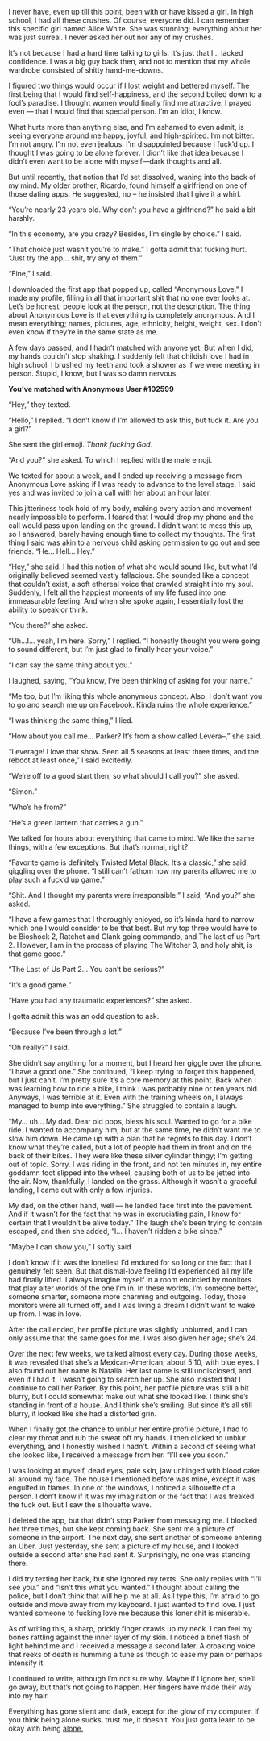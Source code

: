 I never have, even up till this point, been with or have kissed a girl. In high school, I had all these crushes. Of course, everyone did. I can remember this specific girl named Alice White. She was stunning; everything about her was just surreal. I never asked her out nor any of my crushes. 

It’s not because I had a hard time talking to girls. It’s just that I… lacked confidence. I was a big guy back then, and not to mention that my whole wardrobe consisted of shitty hand-me-downs. 

I figured two things would occur if I lost weight and bettered myself. The first being that I would find self-happiness, and the second boiled down to a fool’s paradise. I thought women would finally find me attractive. I prayed even — that I would find that special person. I’m an idiot, I know. 

What hurts more than anything else, and I’m ashamed to even admit, is seeing everyone around me happy, joyful, and high-spirited. I’m not bitter. I’m not angry. I’m not even jealous. I’m disappointed because I fuck’d up. I thought I was going to be alone forever. I didn’t like that idea because I didn’t even want to be alone with myself—dark thoughts and all.  

But until recently, that notion that I’d set dissolved, waning into the back of my mind. My older brother, Ricardo, found himself a girlfriend on one of those dating apps. He suggested, no – he insisted that I give it a whirl. 

“You’re nearly 23 years old. Why don’t you have a girlfriend?” he said a bit harshly. 

“In this economy, are you crazy? Besides, I’m single by choice.” I said. 

“That choice just wasn’t you’re to make.” I gotta admit that fucking hurt. “Just try the app… shit, try any of them.” 

“Fine,” I said. 

I downloaded the first app that popped up, called “Anonymous Love.” I made my profile, filling in all that important shit that no one ever looks at. Let’s be honest; people look at the person, not the description. The thing about Anonymous Love is that everything is completely anonymous. And I mean everything; names, pictures, age, ethnicity, height, weight, sex. I don’t even know if they’re in the same state as me. 

A few days passed, and I hadn’t matched with anyone yet. But when I did, my hands couldn’t stop shaking. I suddenly felt that childish love I had in high school. I brushed my teeth and took a shower as if we were meeting in person. Stupid, I know, but I was so damn nervous. 

**You’ve matched with Anonymous User #102599**

“Hey,” they texted. 

“Hello,” I replied. “I don’t know if I’m allowed to ask this, but fuck it. Are you a girl?” 

She sent the girl emoji. *Thank fucking God*. 

“And you?” she asked. To which I replied with the male emoji. 

We texted for about a week, and I ended up receiving a message from Anonymous Love asking if I was ready to advance to the level stage. I said yes and was invited to join a call with her about an hour later. 

This jitteriness took hold of my body, making every action and movement nearly impossible to perform. I feared that I would drop my phone and the call would pass upon landing on the ground. I didn’t want to mess this up, so I answered, barely having enough time to collect my thoughts. The first thing I said was akin to a nervous child asking permission to go out and see friends. “He… Hell… Hey.” 

“Hey,” she said. I had this notion of what she would sound like, but what I’d originally believed seemed vastly fallacious. She sounded like a concept that couldn’t exist, a soft ethereal voice that crawled straight into my soul. Suddenly, I felt all the happiest moments of my life fused into one immeasurable feeling. And when she spoke again, I essentially lost the ability to speak or think. 

“You there?” she asked. 

“Uh…I… yeah, I’m here. Sorry,” I replied. “I honestly thought you were going to sound different, but I’m just glad to finally hear your voice.” 

“I can say the same thing about you.” 

I laughed, saying, “You know, I’ve been thinking of asking for your name.”

“Me too, but I’m liking this whole anonymous concept. Also, I don’t want you to go and search me up on Facebook. Kinda ruins the whole experience.”

“I was thinking the same thing,” I lied. 

“How about you call me… Parker? It’s from a show called Levera–,” she said.

“Leverage! I love that show. Seen all 5 seasons at least three times, and the reboot at least once,” I said excitedly. 

“We’re off to a good start then, so what should I call you?” she asked. 

“Simon.” 

“Who’s he from?” 

“He’s a green lantern that carries a gun.” 

We talked for hours about everything that came to mind. We like the same things, with a few exceptions. But that’s normal, right? 

“Favorite game is definitely Twisted Metal Black. It’s a classic,” she said, giggling over the phone. “I still can’t fathom how my parents allowed me to play such a fuck’d up game.” 

“Shit. And I thought my parents were irresponsible.” I said, “And you?” she asked.

“I have a few games that I thoroughly enjoyed, so it’s kinda hard to narrow which one I would consider to be that best. But my top three would have to be Bioshock 2, Ratchet and Clank going commando, and The last of us Part 2. However, I am in the process of playing The Witcher 3, and holy shit, is that game good.”

“The Last of Us Part 2… You can’t be serious?” 

“It’s a good game.”  

“Have you had any traumatic experiences?” she asked. 

I gotta admit this was an odd question to ask. 

“Because I’ve been through a lot.” 

“Oh really?” I said.

She didn’t say anything for a moment, but I heard her giggle over the phone. “I have a good one.” She continued, “I keep trying to forget this happened, but I just can’t. I’m pretty sure it’s a core memory at this point. Back when I was learning how to ride a bike, I think I was probably nine or ten years old. Anyways, I was terrible at it. Even with the training wheels on, I always managed to bump into everything.” She struggled to contain a laugh. 

“My… uh… My dad. Dear old pops, bless his soul. Wanted to go for a bike ride. I wanted to accompany him, but at the same time, he didn’t want me to slow him down. He came up with a plan that he regrets to this day. I don’t know what they’re called, but a lot of people had them in front and on the back of their bikes. They were like these silver cylinder thingy; I’m getting out of topic. Sorry. I was riding in the front, and not ten minutes in, my entire goddamn foot slipped into the wheel, causing both of us to be jetted into the air. Now, thankfully, I landed on the grass. Although it wasn’t a graceful landing, I came out with only a few injuries. 

My dad, on the other hand, well — he landed face first into the pavement. And if it wasn’t for the fact that he was in excruciating pain, I know for certain that I wouldn’t be alive today.” The laugh she’s been trying to contain escaped, and then she added, “I… I haven’t ridden a bike since.” 

“Maybe I can show you,” I softly said 

I don’t know if it was the loneliest I’d endured for so long or the fact that I genuinely felt seen. But that dismal-love feeling I’d experienced all my life had finally lifted. I always imagine myself in a room encircled by monitors that play alter worlds of the one I’m in. In these worlds, I’m someone better, someone smarter, someone more charming and outgoing. Today, those monitors were all turned off, and I was living a dream I didn’t want to wake up from. I was in love. 

After the call ended, her profile picture was slightly unblurred, and I can only assume that the same goes for me. I was also given her age; she’s 24. 

Over the next few weeks, we talked almost every day. During those weeks, it was revealed that she’s a Mexican-American, about 5’10, with blue eyes. I also found out her name is Natalia. Her last name is still undisclosed, and even if I had it, I wasn’t going to search her up. She also insisted that I continue to call her Parker. By this point, her profile picture was still a bit blurry, but I could somewhat make out what she looked like. I think she’s standing in front of a house. And I think she’s smiling. But since it’s all still blurry, it looked like she had a distorted grin. 

When I finally got the chance to unblur her entire profile picture, I had to clear my throat and rub the sweat off my hands. I then clicked to unblur everything, and I honestly wished I hadn’t. Within a second of seeing what she looked like, I received a message from her. “I’ll see you soon.” 

I was looking at myself, dead eyes, pale skin, jaw unhinged with blood cake all around my face. The house I mentioned before was mine, except it was engulfed in flames. In one of the windows, I noticed a silhouette of a person. I don’t know if it was my imagination or the fact that I was freaked the fuck out. But I saw the silhouette wave. 

I deleted the app, but that didn’t stop Parker from messaging me. I blocked her three times, but she kept coming back. She sent me a picture of someone in the airport. The next day, she sent another of someone entering an Uber. Just yesterday, she sent a picture of my house, and I looked outside a second after she had sent it. Surprisingly, no one was standing there.  

I did try texting her back, but she ignored my texts. She only replies with “I’ll see you.” and “Isn’t this what you wanted.” I thought about calling the police, but I don’t think that will help me at all. As I type this, I’m afraid to go outside and move away from my keyboard. I just wanted to find love. I just wanted someone to fucking love me because this loner shit is miserable. 

As of writing this, a sharp, prickly finger crawls up my neck. I can feel my bones rattling against the inner layer of my skin. I noticed a brief flash of light behind me and I received a message a second later. A croaking voice that reeks of death is humming a tune as though to ease my pain or perhaps intensify it. 

I continued to write, although I’m not sure why. Maybe if I ignore her, she’ll go away, but that’s not going to happen. Her fingers have made their way into my hair. 

Everything has gone silent and dark, except for the glow of my computer. If you think being alone sucks, trust me, it doesn’t. You just gotta learn to be okay with being [alone.](https://www.reddit.com/user/Johny_MP/comments/wcsta6/hello_new_readers/)